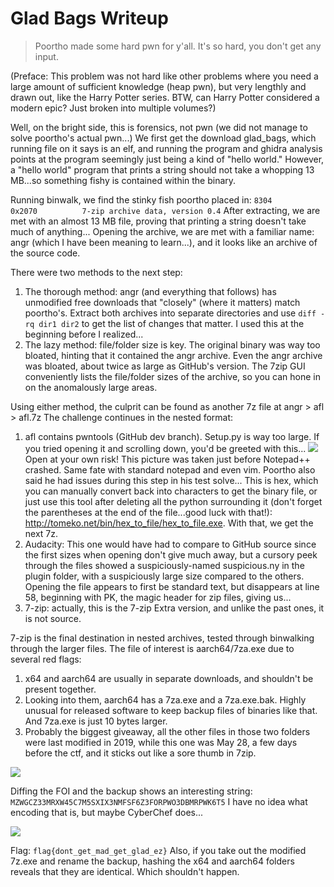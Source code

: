 ﻿# Glad Bags Writeup

>Poortho made some hard pwn for y'all. It's so hard, you don't get any input.

(Preface: This problem was not hard like other problems where you need a large amount of sufficient knowledge (heap pwn), but very lengthly and drawn out, like the Harry Potter series. BTW, can Harry Potter considered a modern epic? Just broken into multiple volumes?)

Well, on the bright side, this is forensics, not pwn (we did not manage to solve poortho's actual pwn...)
We first get the download glad_bags, which running file on it says is an elf,  and running the program and ghidra analysis points at the program seemingly just being a kind of "hello world."
However, a "hello world" program that prints a string should not take a whopping 13 MB...so something fishy is contained within the binary.

Running binwalk, we find the stinky fish poortho placed in:
```8304          0x2070          7-zip archive data, version 0.4```
After extracting, we are met with an almost 13 MB file, proving that printing a string doesn't take much of anything...
Opening the archive, we are met with a familiar name: angr (which I have been meaning to learn...), and it looks like an archive of the source code.

There were two methods to the next step:
1. The thorough method: angr (and everything that follows) has unmodified free downloads that "closely" (where it matters) match poortho's. Extract both archives into separate directories and use `diff -rq dir1 dir2` to get the list of changes that matter. I used this at the beginning before I realized...
2. The lazy method: file/folder size is key. The original binary was way too bloated, hinting that it contained the angr archive. Even the angr archive was bloated, about twice as large as GitHub's version. The 7zip GUI conveniently lists the file/folder sizes of the archive, so you can hone in on the anomalously large areas.

Using either method, the culprit can be found as another 7z file at angr > afl > afl.7z
The challenge continues in the nested format:

1. afl contains pwntools (GitHub dev branch). Setup.py is way too large. If you tried opening it and scrolling down, you'd be greeted with this...
![](https://cdn.discordapp.com/attachments/717493157440258048/717839149868122142/unknown.png)
Open at your own risk! This picture was taken just before Notepad++ crashed. Same fate with standard notepad and even vim. Poortho also said he had issues during this step in his test solve... This is hex, which you can manually convert back into characters to get the binary file, or just use this tool after deleting all the python surrounding it (don't forget the parentheses at the end of the file...good luck with that!): <http://tomeko.net/bin/hex_to_file/hex_to_file.exe>. With that, we get the next 7z.
2. Audacity: This one would have had to compare to GitHub source since the first sizes when opening don't give much away, but a cursory peek through the files showed a suspiciously-named suspicious.ny in the plugin folder, with a suspiciously large size compared to the others. Opening the file appears to first be standard text, but disappears at line 58, beginning with PK, the magic header for zip files, giving us...
3. 7-zip: actually, this is the 7-zip Extra version, and unlike the past ones, it is not source.

7-zip is the final destination in nested archives, tested through binwalking through the larger files. The file of interest is aarch64/7za.exe due to several red flags:
1. x64 and aarch64 are usually in separate downloads, and shouldn't be present together.
2. Looking into them, aarch64 has a 7za.exe and a 7za.exe.bak. Highly unusual for released software to keep backup files of binaries like that. And 7za.exe is just 10 bytes larger.
3. Probably the biggest giveaway, all the other files in those two folders were last modified in 2019, while this one was May 28, a few days before the ctf, and it sticks out like a sore thumb in 7zip.

![](https://cdn.discordapp.com/attachments/717493157440258048/718657504845889576/unknown.png)

Diffing the FOI and the backup shows an interesting string: `MZWGCZ33MRXW45C7M5SXIX3NMFSF6Z3FORPWO3DBMRPWK6T5` I have no idea what encoding that is, but maybe CyberChef does...

![](https://cdn.discordapp.com/attachments/717493157440258048/718665238634823720/unknown.png)

Flag: `flag{dont_get_mad_get_glad_ez}`
Also, if you take out the modified 7z.exe and rename the backup, hashing the x64 and aarch64 folders reveals that they are identical. Which shouldn't happen.
